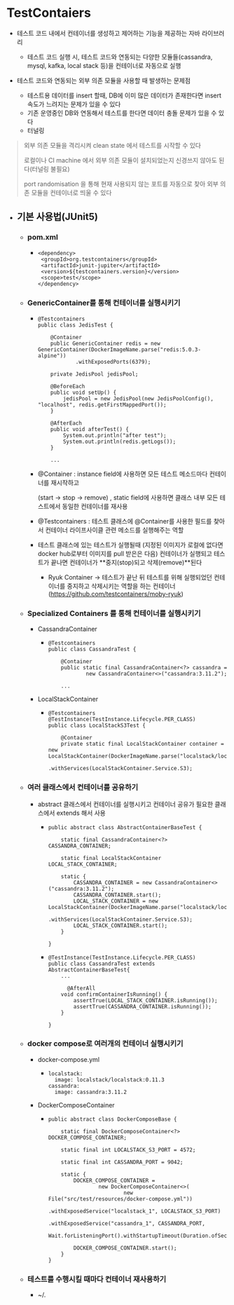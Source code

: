 # TestContaiers



- 테스트 코드 내에서 컨테이너를 생성하고 제어하는 기능을 제공하는 자바 라이브러리

  - 테스트 코드 실행 시, 테스트 코드와 연동되는 다양한 모듈들(cassandra, mysql, kafka, local stack 등)을 컨테이너로 자동으로 실행

- 테스트 코드와 연동되는 외부 의존 모듈을 사용할 때 발생하는 문제점

  - 테스트용 데이터를 insert 할때, DB에 이미 많은 데이터가 존재한다면 insert 속도가 느려지는 문제가 있을 수 있다
  - 기존 운영중인 DB와 연동해서 테스트를 한다면 데이터 충돌 문제가 있을 수 있다
  - 터널링

  

> 외부 의존 모듈을 격리시켜  clean state 에서 테스트를 시작할 수 있다
>
> 로컬이나 CI machine 에서 외부 의존 모듈이 설치되었는지 신경쓰지 않아도 된다(터널링 불필요)
>
> port randomisation 을 통해 현재 사용되지 않는 포트를 자동으로 찾아 외부 의존 모듈을 컨테이너로 띄울 수 있다



- ## 기본 사용법(JUnit5)

  - ### pom.xml

    - ```
      <dependency>
       <groupId>org.testcontainers</groupId>
       <artifactId>junit-jupiter</artifactId>
       <version>${testcontainers.version}</version>
       <scope>test</scope>
      </dependency>
      ```

  - ### GenericContainer를 통해 컨테이너를 실행시키기

    

    - ```
      @Testcontainers
      public class JedisTest {
      
          @Container
          public GenericContainer redis = new GenericContainer(DockerImageName.parse("redis:5.0.3-alpine"))
                  .withExposedPorts(6379);
      
          private JedisPool jedisPool;
      
          @BeforeEach
          public void setUp() {
              jedisPool = new JedisPool(new JedisPoolConfig(), "localhost", redis.getFirstMappedPort());
          }
      
          @AfterEach
          public void afterTest() {
              System.out.println("after test");
              System.out.println(redis.getLogs());
          }
          
          ...
      ```

    - @Container : instance field에 사용하면 모든 테스트 메소드마다 컨테이너를 재시작하고

      (start -> stop -> remove) , static field에 사용하면 클래스 내부 모든 테스트에서 동일한 컨테이너를 재사용

    - @Testcontainers : 테스트 클래스에 @Container를 사용한 필드를 찾아서 컨테이너 라이프사이클 관련 메소드를 실행해주는 역할

    - 테스트 클래스에 있는 테스트가 실행될때 (지정된 이미지가 로컬에 없다면 docker hub로부터 이미지를 pull 받은은 다음) 컨테이너가 실행되고 테스트가 끝나면 컨테이너가 **중지(stop)되고 삭제(remove)**된다 

      - Ryuk Container -> 테스트가 끝난 뒤 테스트를 위해 실행되었던 컨테이너를 중지하고 삭제시키는 역할을   하는 컨테이너 (https://github.com/testcontainers/moby-ryuk) 

        

  - ### Specialized Containers 를 통해 컨테이너를 실행시키기

    

    - CassandraContainer

      - ```
        @Testcontainers
        public class CassandraTest {
        
            @Container
            public static final CassandraContainer<?> cassandra =
                    new CassandraContainer<>("cassandra:3.11.2");
                    
            ...        
        ```

    - LocalStackContainer

      - ```
        @Testcontainers
        @TestInstance(TestInstance.Lifecycle.PER_CLASS)
        public class LocalStackS3Test {
        
            @Container
            private static final LocalStackContainer container = new LocalStackContainer(DockerImageName.parse("localstack/localstack:0.11.3"))
                    .withServices(LocalStackContainer.Service.S3);
        ```

    

  - ### 여러 클래스에서 컨테이너를 공유하기

    

    - abstract 클래스에서 컨테이너를 실행시키고 컨테이너 공유가 필요한 클래스에서 extends 해서 사용

      - ```
        public abstract class AbstractContainerBaseTest {
        
            static final CassandraContainer<?> CASSANDRA_CONTAINER;
        
            static final LocalStackContainer LOCAL_STACK_CONTAINER;
        
            static {
                CASSANDRA_CONTAINER = new CassandraContainer<>("cassandra:3.11.2");
                CASSANDRA_CONTAINER.start();
                LOCAL_STACK_CONTAINER = new LocalStackContainer(DockerImageName.parse("localstack/localstack:0.11.3"))
                        .withServices(LocalStackContainer.Service.S3);
                LOCAL_STACK_CONTAINER.start();
            }
        
        }
        ```

      - ```
        @TestInstance(TestInstance.Lifecycle.PER_CLASS)
        public class CassandraTest extends AbstractContainerBaseTest{
        	...
        	
        	  @AfterAll
            void confirmContainerIsRunning() {
                assertTrue(LOCAL_STACK_CONTAINER.isRunning());
                assertTrue(CASSANDRA_CONTAINER.isRunning());
            }
        
        }
        ```

        

  - ### docker compose로 여러개의 컨테이너 실행시키기

    

    - docker-compose.yml

      - ```
        localstack:
          image: localstack/localstack:0.11.3
        cassandra:
          image: cassandra:3.11.2
        ```

    - DockerComposeContainer

      - ```
        public abstract class DockerComposeBase {
        
            static final DockerComposeContainer<?> DOCKER_COMPOSE_CONTAINER;
        
            static final int LOCALSTACK_S3_PORT = 4572;
        
            static final int CASSANDRA_PORT = 9042;
        
            static {
                DOCKER_COMPOSE_CONTAINER =
                        new DockerComposeContainer<>(
                                new File("src/test/resources/docker-compose.yml"))
                                .withExposedService("localstack_1", LOCALSTACK_S3_PORT)
                                .withExposedService("cassandra_1", CASSANDRA_PORT,
                                        Wait.forListeningPort().withStartupTimeout(Duration.ofSeconds(30)));
        
                DOCKER_COMPOSE_CONTAINER.start();
            }
        }
        ```

    

  - ### 테스트를 수행시킬 때마다 컨테이너 재사용하기

    - ~/.

